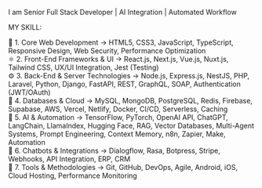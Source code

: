 I am Senior Full Stack Developer | AI Integration | Automated Workflow

MY SKILL:
<div>
  🧠 1. Core Web Development -> 
HTML5, CSS3, JavaScript, TypeScript, Responsive Design, Web Security, Performance Optimization
</div>
<div>
  ⚛️ 2. Front-End Frameworks & UI -> 
React.js, Next.js, Vue.js, Nuxt.js, Tailwind CSS, UX/UI Integration, Jest (Testing)
</div>
<div>
  ⚙️ 3. Back-End & Server Technologies -> 
Node.js, Express.js, NestJS, PHP, Laravel, Python, Django, FastAPI, REST, GraphQL, SOAP, Authentication (JWT/OAuth)
</div>
<div>
  🧩 4. Databases & Cloud -> 
MySQL, MongoDB, PostgreSQL, Redis, Firebase, Supabase, AWS, Vercel, Netlify, Docker, CI/CD, Serverless, Caching
</div>
<div>
  🤖 5. AI & Automation -> 
TensorFlow, PyTorch, OpenAI API, ChatGPT, LangChain, LlamaIndex, Hugging Face, RAG, Vector Databases, Multi-Agent Systems, Prompt Engineering, Context Memory, n8n, Zapier, Make, Automation
</div>
<div>
  💬 6. Chatbots & Integrations -> 
Dialogflow, Rasa, Botpress, Stripe, Webhooks, API Integration, ERP, CRM
</div>
<div>
🧰 7. Tools & Methodologies -> 
Git, GitHub, DevOps, Agile, Android, iOS, Cloud Hosting, Performance Monitoring
</div>




